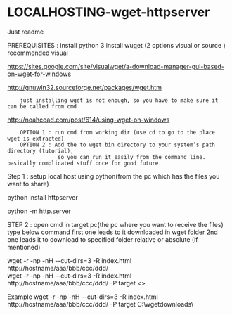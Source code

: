 # LOCALHOSTING-wget-httpserver
Just readme

PREREQUISITES : 
install python 3
install wuget (2 options visual or source ) recommended visual

https://sites.google.com/site/visualwget/a-download-manager-gui-based-on-wget-for-windows

http://gnuwin32.sourceforge.net/packages/wget.htm


        just installing wget is not enough, so you have to make sure it can be called from cmd
http://noahcoad.com/post/614/using-wget-on-windows


        OPTION 1 : run cmd from working dir (use cd to go to the place wget is extracted)
        OPTION 2 : Add the to wget bin directory to your system’s path directory (tutorial),
                    so you can run it easily from the command line. basically complicated stuff once for good future.
           


Step 1 :  setup local host using python(from the pc which has the files you want to share)

python install httpserver

python -m http.server

STEP 2 : open cmd in target pc(the pc where you want to receive the files)
type below command 
first one leads to it downloaded in wget folder
2nd one leads it to download to specified folder relative or absolute (if mentioned)

wget -r -np -nH --cut-dirs=3 -R index.html http://hostname/aaa/bbb/ccc/ddd/   
wget -r -np -nH --cut-dirs=3 -R index.html http://hostname/aaa/bbb/ccc/ddd/ -P target <<folder>> 
 
Example
wget -r -np -nH --cut-dirs=3 -R index.html http://hostname/aaa/bbb/ccc/ddd/ -P target C:\wgetdownloads\
